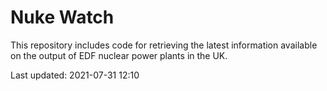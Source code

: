 # Nuke Watch

This repository includes code for retrieving the latest information available on the output of EDF nuclear power plants in the UK.

Last updated: 2021-07-31 12:10